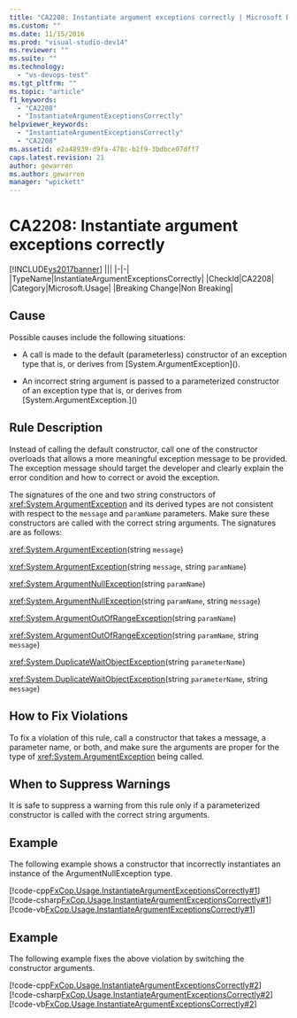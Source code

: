 ```yaml
---
title: "CA2208: Instantiate argument exceptions correctly | Microsoft Docs"
ms.custom: ""
ms.date: 11/15/2016
ms.prod: "visual-studio-dev14"
ms.reviewer: ""
ms.suite: ""
ms.technology:
  - "vs-devops-test"
ms.tgt_pltfrm: ""
ms.topic: "article"
f1_keywords:
  - "CA2208"
  - "InstantiateArgumentExceptionsCorrectly"
helpviewer_keywords:
  - "InstantiateArgumentExceptionsCorrectly"
  - "CA2208"
ms.assetid: e2a48939-d9fa-478c-b2f9-3bdbce07dff7
caps.latest.revision: 21
author: gewarren
ms.author: gewarren
manager: "wpickett"
---
```

# CA2208: Instantiate argument exceptions correctly
[!INCLUDE[vs2017banner](../includes/vs2017banner.md)]
|||
|-|-|
|TypeName|InstantiateArgumentExceptionsCorrectly|
|CheckId|CA2208|
|Category|Microsoft.Usage|
|Breaking Change|Non Breaking|

## Cause
 Possible causes include the following situations:

-   A call is made to the default (parameterless) constructor of an exception type that is, or derives from [System.ArgumentException](<!-- TODO: review code entity reference <xref:assetId:///System.ArgumentException?qualifyHint=True&amp;autoUpgrade=True>  -->).

-   An incorrect string argument is passed to a parameterized constructor of an exception type that is, or derives from [System.ArgumentException.](<!-- TODO: review code entity reference <xref:assetId:///System.ArgumentException.?qualifyHint=True&amp;autoUpgrade=True>  -->)

## Rule Description
 Instead of calling the default constructor, call one of the constructor overloads that allows a more meaningful exception message to be provided. The exception message should target the developer and clearly explain the error condition and how to correct or avoid the exception.

 The signatures of the one and two string constructors of <xref:System.ArgumentException> and its derived types are not consistent with respect to the `message` and `paramName` parameters. Make sure these constructors are called with the correct string arguments. The signatures are as follows:

 <xref:System.ArgumentException>(string `message`)

 <xref:System.ArgumentException>(string `message`, string `paramName`)

 <xref:System.ArgumentNullException>(string `paramName`)

 <xref:System.ArgumentNullException>(string `paramName`, string `message`)

 <xref:System.ArgumentOutOfRangeException>(string `paramName`)

 <xref:System.ArgumentOutOfRangeException>(string `paramName`, string `message`)

 <xref:System.DuplicateWaitObjectException>(string `parameterName`)

 <xref:System.DuplicateWaitObjectException>(string `parameterName`, string `message`)

## How to Fix Violations
 To fix a violation of this rule, call a constructor that takes a message, a parameter name, or both, and make sure the arguments are proper for the type of <xref:System.ArgumentException> being called.

## When to Suppress Warnings
 It is safe to suppress a warning from this rule only if a parameterized constructor is called with the correct string arguments.

## Example
 The following example shows a constructor that incorrectly instantiates an instance of the ArgumentNullException type.

 [!code-cpp[FxCop.Usage.InstantiateArgumentExceptionsCorrectly#1](../snippets/cpp/VS_Snippets_CodeAnalysis/FxCop.Usage.InstantiateArgumentExceptionsCorrectly/cpp/FxCop.Usage.InheritedPublic.cpp#1)]
 [!code-csharp[FxCop.Usage.InstantiateArgumentExceptionsCorrectly#1](../snippets/csharp/VS_Snippets_CodeAnalysis/FxCop.Usage.InstantiateArgumentExceptionsCorrectly/cs/FxCop.Usage.InheritedPublic.cs#1)]
 [!code-vb[FxCop.Usage.InstantiateArgumentExceptionsCorrectly#1](../snippets/visualbasic/VS_Snippets_CodeAnalysis/FxCop.Usage.InstantiateArgumentExceptionsCorrectly/vb/FxCop.Usage.InstantiateArgumentExceptionsCorrectly.vb#1)]

## Example
 The following example fixes the above violation by switching the constructor arguments.

 [!code-cpp[FxCop.Usage.InstantiateArgumentExceptionsCorrectly#2](../snippets/cpp/VS_Snippets_CodeAnalysis/FxCop.Usage.InstantiateArgumentExceptionsCorrectly/cpp/FxCop.Usage.InheritedPublic.cpp#2)]
 [!code-csharp[FxCop.Usage.InstantiateArgumentExceptionsCorrectly#2](../snippets/csharp/VS_Snippets_CodeAnalysis/FxCop.Usage.InstantiateArgumentExceptionsCorrectly/cs/FxCop.Usage.InheritedPublic.cs#2)]
 [!code-vb[FxCop.Usage.InstantiateArgumentExceptionsCorrectly#2](../snippets/visualbasic/VS_Snippets_CodeAnalysis/FxCop.Usage.InstantiateArgumentExceptionsCorrectly/vb/FxCop.Usage.InstantiateArgumentExceptionsCorrectly.vb#2)]




